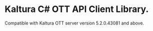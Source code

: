 # Kaltura C# OTT API Client Library.
Compatible with Kaltura OTT server version 5.2.0.43081 and above.
